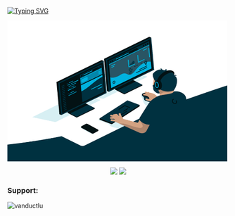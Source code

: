 [![Typing SVG](https://readme-typing-svg.demolab.com?font=Fira+Code&duration=3000&pause=1000&color=9933F6DA&center=true&multiline=true&width=435&lines=Hello!+I'm+Duc;LOVE+YOU+%F0%9F%92%93%F0%9F%92%8C)](https://git.io/typing-svg)

<img align="center" alt="GIF" src="https://github.com/vanductlu/vanductlu/blob/main/code.gif?raw=true" width="500" height="320" />

<p align="center">
  <img src="https://github-readme-stats.vercel.app/api/top-langs/?username=vanductlu&theme=dark&card_width=220&line_height=100" height="250px" />
  <img src="https://github-readme-stats.vercel.app/api?username=vanductlu&show_icons=true&theme=radical">
</p>




<h3 align="left">Support:</h3>
<p><a href="https://www.buymeacoffee.com/nvd2k3"><img align="left"
            src="https://cdn.buymeacoffee.com/buttons/v2/default-yellow.png" height="50" width="210"
            alt="vanductlu" /></a></p><br><br>
